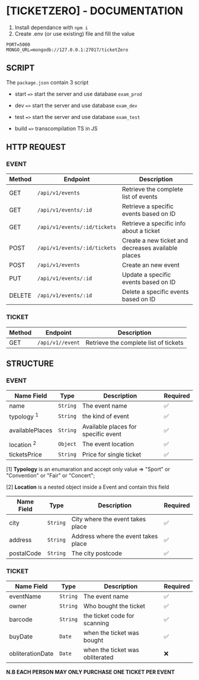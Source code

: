 # [TICKETZERO] - DOCUMENTATION

1. Install dependance with `npm i`
2. Create .env (or use existing) file and fill the value

```
PORT=5000
MONGO_URL=mongodb://127.0.0.1:27017/ticketZero
```

## SCRIPT

The `package.json` contain 3 script

- start `=>` start the server and use database `exam_prod`

- dev `=>` start the server and use database `exam_dev`

- test `=>` start the server and use database `exam_test`

- build `=>` transcompilation TS in JS

## HTTP REQUEST

### EVENT

| Method | Endpoint                     | Description                                        |
| ------ | ---------------------------- | -------------------------------------------------- |
| GET    | `/api/v1/events`             | Retrieve the complete list of events               |
| GET    | `/api/v1/events/:id`         | Retrieve a specific events based on ID             |
| GET    | `/api/v1/events/:id/tickets` | Retrieve a specific info about a ticket            |
| POST   | `/api/v1/events/:id/tickets` | Create a new ticket and decreases available places |
| POST   | `/api/v1/events`             | Create an new event                                |
| PUT    | `/api/v1/events/:id`         | Update a specific events based on ID               |
| DELETE | `/api/v1/events/:id`         | Delete a specific events based on ID               |

### TICKET

| Method | Endpoint         | Description                           |
| ------ | ---------------- | ------------------------------------- |
| GET    | `/api/v1//event` | Retrieve the complete list of tickets |

## STRUCTURE

### EVENT

| Name Field            | Type     | Description                         | Required |
| --------------------- | -------- | ----------------------------------- | -------- |
| name                  | `String` | The event name                      | ✅       |
| typology <sup>1</sup> | `String` | the kind of event                   | ✅       |
| availablePlaces       | `String` | Available places for specific event | ✅       |
| location <sup>2</sup> | `Object` | The event location                  | ✅       |
| ticketsPrice          | `String` | Price for single ticket             | ✅       |

[1] **Typology** is an enumaration and accept only value => "Sport" or "Convention" or "Fair" or "Concert";

[2] **Location** is a nested object inside a Event and contain this field

| Name Field | Type     | Description                         | Required |
| ---------- | -------- | ----------------------------------- | -------- |
| city       | `String` | City where the event takes place    | ✅       |
| address    | `String` | Address where the event takes place | ✅       |
| postalCode | `String` | The city postcode                   | ✅       |

### TICKET

| Name Field       | Type     | Description                     | Required |
| ---------------- | -------- | ------------------------------- | -------- |
| eventName        | `String` | The event name                  | ✅       |
| owner            | `String` | Who bought the ticket           | ✅       |
| barcode          | `String` | the ticket code for scanning    | ✅       |
| buyDate          | `Date`   | when the ticket was bought      | ✅       |
| obliterationDate | `Date`   | when the ticket was obliterated | ❌       |

**N.B EACH PERSON MAY ONLY PURCHASE ONE TICKET PER EVENT** 
